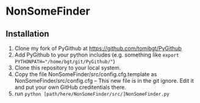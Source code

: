 # NonSomeFinder

## Installation

1. Clone my fork of PyGithub at https://github.com/tomibgt/PyGithub
2. Add PyGithub to your python includes (e.g. something like `export PYTHONPATH="/home/bgt/git/PyGithub/"`)
3. Clone this repository to your local system.
4. Copy the file NonSomeFinder/src/config.cfg.template as NonSomeFinder/src/config.cfg – This new file is in the git ignore. Edit it and put your own GitHub creditentials there.
5. run `python [path/here/NonSomeFinder/src/]NonSomeFinder.py`

